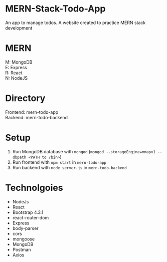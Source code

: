 # MERN-Stack-Todo-App
An app to manage todos. A website created to practice MERN stack development

# MERN
M: MongoDB <br/>
E: Express <br/>
R: React <br/>
N: NodeJS <br/>

# Directory
Frontend: mern-todo-app <br/>
Backend: mern-todo-backend

# Setup
1. Run MongoDB database with `mongod` (`mongod --storageEngine=mmapv1 --dbpath <PATH to /bin>`)
2. Run frontend with `npm start` in `mern-todo-app` 
3. Run backend with `node server.js` in `mern-todo-backend`

# Technolgoies
- NodeJs
- React
- Bootstrap 4.3.1
- react-router-dom
- Express
- body-parser
- cors
- mongoose
- MongoDB
- Postman
- Axios
